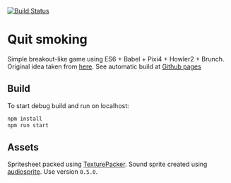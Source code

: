 [![Build Status](https://travis-ci.org/iskolbin/smokingjs.svg?branch=master)](https://travis-ci.org/iskolbin/smokingjs)

# Quit smoking

Simple breakout-like game using ES6 + Babel + Pixi4 + Howler2 + Brunch. Original
idea taken from [here](http://www.hobbygamedev.com/adv/quit-smoking-game-effect-of-interaction-on-interpretation/).
See automatic build at [Github pages](https://iskolbin.github.io/smokingjs/)

## Build

To start debug build and run on localhost:
```sh
npm install
npm run start
```

## Assets

Spritesheet packed using [TexturePacker](https://www.codeandweb.com/texturepacker).
Sound sprite created using [audiosprite](https://www.npmjs.com/package/audiosprite).
Use version `0.5.0`.
